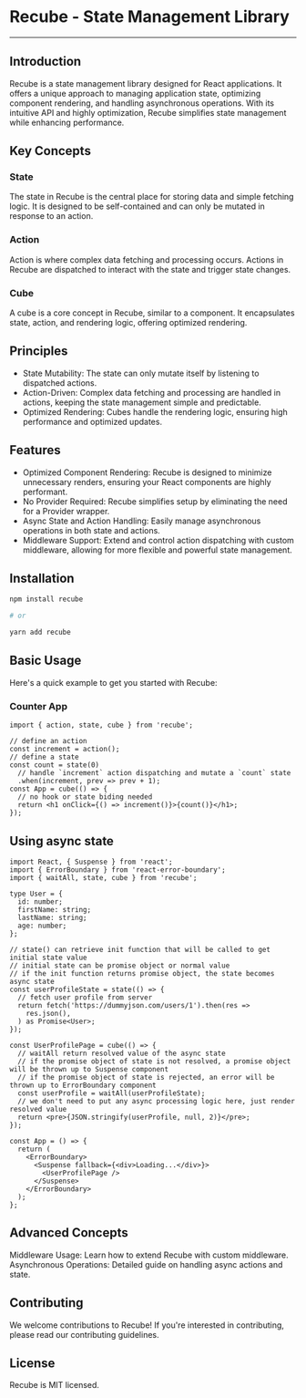# Recube - State Management Library

---

## Introduction

Recube is a state management library designed for React applications. It offers a unique approach to managing application state, optimizing component rendering, and handling asynchronous operations. With its intuitive API and highly optimization, Recube simplifies state management while enhancing performance.

## Key Concepts

### State

The state in Recube is the central place for storing data and simple fetching logic. It is designed to be self-contained and can only be mutated in response to an action.

### Action

Action is where complex data fetching and processing occurs. Actions in Recube are dispatched to interact with the state and trigger state changes.

### Cube

A cube is a core concept in Recube, similar to a component. It encapsulates state, action, and rendering logic, offering optimized rendering.

## Principles

- State Mutability: The state can only mutate itself by listening to dispatched actions.
- Action-Driven: Complex data fetching and processing are handled in actions, keeping the state management simple and predictable.
- Optimized Rendering: Cubes handle the rendering logic, ensuring high performance and optimized updates.

## Features

- Optimized Component Rendering: Recube is designed to minimize unnecessary renders, ensuring your React components are highly performant.
- No Provider Required: Recube simplifies setup by eliminating the need for a Provider wrapper.
- Async State and Action Handling: Easily manage asynchronous operations in both state and actions.
- Middleware Support: Extend and control action dispatching with custom middleware, allowing for more flexible and powerful state management.

## Installation

```bash
npm install recube

# or

yarn add recube
```

## Basic Usage

Here's a quick example to get you started with Recube:

### Counter App

```tsx
import { action, state, cube } from 'recube';

// define an action
const increment = action();
// define a state
const count = state(0)
  // handle `increment` action dispatching and mutate a `count` state
  .when(increment, prev => prev + 1);
const App = cube(() => {
  // no hook or state biding needed
  return <h1 onClick={() => increment()}>{count()}</h1>;
});
```

## Using async state

```tsx
import React, { Suspense } from 'react';
import { ErrorBoundary } from 'react-error-boundary';
import { waitAll, state, cube } from 'recube';

type User = {
  id: number;
  firstName: string;
  lastName: string;
  age: number;
};

// state() can retrieve init function that will be called to get initial state value
// initial state can be promise object or normal value
// if the init function returns promise object, the state becomes async state
const userProfileState = state(() => {
  // fetch user profile from server
  return fetch('https://dummyjson.com/users/1').then(res =>
    res.json(),
  ) as Promise<User>;
});

const UserProfilePage = cube(() => {
  // waitAll return resolved value of the async state
  // if the promise object of state is not resolved, a promise object will be thrown up to Suspense component
  // if the promise object of state is rejected, an error will be thrown up to ErrorBoundary component
  const userProfile = waitAll(userProfileState);
  // we don't need to put any async processing logic here, just render resolved value
  return <pre>{JSON.stringify(userProfile, null, 2)}</pre>;
});

const App = () => {
  return (
    <ErrorBoundary>
      <Suspense fallback={<div>Loading...</div>}>
        <UserProfilePage />
      </Suspense>
    </ErrorBoundary>
  );
};
```

## Advanced Concepts

Middleware Usage: Learn how to extend Recube with custom middleware.
Asynchronous Operations: Detailed guide on handling async actions and state.

## Contributing

We welcome contributions to Recube! If you're interested in contributing, please read our contributing guidelines.

## License

Recube is MIT licensed.
